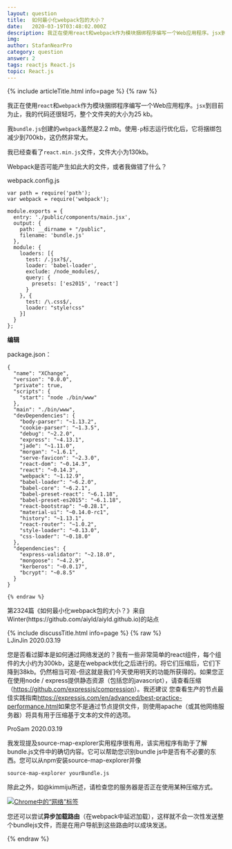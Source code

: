 ```yaml
---
layout: question
title:  如何最小化webpack包的大小？
date:   2020-03-19T03:48:02.000Z
description: 我正在使用react和webpack作为模块捆绑程序编写一个Web应用程序。jsx到目前为止，我的代码还很轻巧，整个文件夹的大小为25 kb。我bun...
img: 
author: StafanNearPro
category: question
answer: 2
tags: reactjs React.js
topic: React.js
---
```

<div class="article-root">
  <div class="article">
    {% include articleTitle.html info=page %}
    {% raw %}
    <div class="article-content"><p><font style="vertical-align: inherit;"><font style="vertical-align: inherit;">我正在使用</font></font><code>react</code><font style="vertical-align: inherit;"><font style="vertical-align: inherit;">和</font></font><code>webpack</code><font style="vertical-align: inherit;"><font style="vertical-align: inherit;">作为模块捆绑</font><font style="vertical-align: inherit;">程序编写一个Web应用程序</font><font style="vertical-align: inherit;">。</font></font><code>jsx</code><font style="vertical-align: inherit;"><font style="vertical-align: inherit;">到目前为止，</font><font style="vertical-align: inherit;">我的</font><font style="vertical-align: inherit;">代码还很轻巧，整个文件夹的大小为25 kb。</font></font></p>

<p><font style="vertical-align: inherit;"><font style="vertical-align: inherit;">我</font></font><code>bundle.js</code><font style="vertical-align: inherit;"><font style="vertical-align: inherit;">创建的</font></font><code>webpack</code><font style="vertical-align: inherit;"><font style="vertical-align: inherit;">虽然是2.2 mb。</font><font style="vertical-align: inherit;">使用</font></font><code>-p</code><font style="vertical-align: inherit;"><font style="vertical-align: inherit;">标志</font><font style="vertical-align: inherit;">运行优化后</font><font style="vertical-align: inherit;">，它将捆绑包减少到700kb，这仍然非常大。</font></font></p>

<p><font style="vertical-align: inherit;"><font style="vertical-align: inherit;">我已经查看了</font></font><code>react.min.js</code><font style="vertical-align: inherit;"><font style="vertical-align: inherit;">文件，文件大小为130kb。</font></font></p>

<p><font style="vertical-align: inherit;"><font style="vertical-align: inherit;">Webpack是否可能产生如此大的文件，或者我做错了什么？</font></font></p>

<p><font style="vertical-align: inherit;"><font style="vertical-align: inherit;">webpack.config.js</font></font></p>

<pre><code>var path = require('path');<font></font>
var webpack = require('webpack');<font></font>
<font></font>
module.exports = {<font></font>
  entry: './public/components/main.jsx',<font></font>
  output: {<font></font>
    path: __dirname + "/public",<font></font>
    filename: 'bundle.js'<font></font>
  },<font></font>
  module: {<font></font>
    loaders: [{<font></font>
      test: /.jsx?$/,<font></font>
      loader: 'babel-loader',<font></font>
      exclude: /node_modules/,<font></font>
      query: {<font></font>
        presets: ['es2015', 'react']<font></font>
      }<font></font>
    }, {<font></font>
      test: /\.css$/,<font></font>
      loader: "style!css"<font></font>
    }]<font></font>
  }<font></font>
};<font></font>
</code></pre>

<p><strong><font style="vertical-align: inherit;"><font style="vertical-align: inherit;">编辑</font></font></strong></p>

<p><font style="vertical-align: inherit;"><font style="vertical-align: inherit;">package.json： </font></font></p>

<pre><code>{<font></font>
  "name": "XChange",<font></font>
  "version": "0.0.0",<font></font>
  "private": true,<font></font>
  "scripts": {<font></font>
    "start": "node ./bin/www"<font></font>
  },<font></font>
  "main": "./bin/www",<font></font>
  "devDependencies": {<font></font>
    "body-parser": "~1.13.2",<font></font>
    "cookie-parser": "~1.3.5",<font></font>
    "debug": "~2.2.0",<font></font>
    "express": "~4.13.1",<font></font>
    "jade": "~1.11.0",<font></font>
    "morgan": "~1.6.1",<font></font>
    "serve-favicon": "~2.3.0",<font></font>
    "react-dom": "~0.14.3",<font></font>
    "react": "~0.14.3",<font></font>
    "webpack": "~1.12.9",<font></font>
    "babel-loader": "~6.2.0",<font></font>
    "babel-core": "~6.2.1",<font></font>
    "babel-preset-react": "~6.1.18",<font></font>
    "babel-preset-es2015": "~6.1.18",<font></font>
    "react-bootstrap": "~0.28.1",<font></font>
    "material-ui": "~0.14.0-rc1",<font></font>
    "history": "~1.13.1",<font></font>
    "react-router": "~1.0.2",<font></font>
    "style-loader": "~0.13.0",<font></font>
    "css-loader": "~0.18.0"<font></font>
  },<font></font>
  "dependencies": {<font></font>
    "express-validator": "~2.18.0",<font></font>
    "mongoose": "~4.2.9",<font></font>
    "kerberos": "~0.0.17",<font></font>
    "bcrypt": "~0.8.5"<font></font>
  }<font></font>
}<font></font>
</code></pre></div>
    {% endraw %}
  </div>
  <p class="winter_mark">第2324篇《如何最小化webpack包的大小？》来自Winter(https://github.com/aiyld/aiyld.github.io)的站点</p>
  <div class="discuss-wrapper">
    {% include discussTitle.html info=page %}
    {% raw %}
    <div class="discuss-list">
    <div class="discuss-item">
        <div class="discuss-parent">
          <div class="discuss-meta">
            <span class="discuss-user">LJinJin</span>
            <span class="discuss-time">2020.03.19</span>
          </div>
          <div class="discuss-comment"><p><font style="vertical-align: inherit;"><font style="vertical-align: inherit;">您是否看过脚本是如何通过网络发送的？我有一些非常简单的react组件，每个组件的大小约为300kb，这是在webpack优化之后进行的。</font><font style="vertical-align: inherit;">将它们压缩后，它们下降到38kb。</font><font style="vertical-align: inherit;">仍然相当可观-但这就是我们今天使用明天的功能所获得的。</font><font style="vertical-align: inherit;">如果您正在使用node / express提供静态资源（包括您的javascript），请查看压缩（</font></font><a href="https://github.com/expressjs/compression" rel="nofollow"><font style="vertical-align: inherit;"><font style="vertical-align: inherit;">https://github.com/expressjs/compression</font></font></a><font style="vertical-align: inherit;"><font style="vertical-align: inherit;">）。</font><font style="vertical-align: inherit;">我还建议</font><font style="vertical-align: inherit;">
您</font><font style="vertical-align: inherit;">查看生产的节点最佳实践指南</font></font><a href="https://expressjs.com/en/advanced/best-practice-performance.html" rel="nofollow"><font style="vertical-align: inherit;"><font style="vertical-align: inherit;">https://expressjs.com/en/advanced/best-practice-performance.html</font></font></a><font style="vertical-align: inherit;"><font style="vertical-align: inherit;">如果您不是通过节点提供文件，则使用apache（或其他网络服务器）将具有用于压缩基于文本的文件的选项。</font></font></p></div>
        </div></div><div class="discuss-item">
        <div class="discuss-parent">
          <div class="discuss-meta">
            <span class="discuss-user">ProSam</span>
            <span class="discuss-time">2020.03.19</span>
          </div>
          <div class="discuss-comment"><p><font style="vertical-align: inherit;"><font style="vertical-align: inherit;">我发现提及source-map-explorer实用程序很有用，该实用程序有助于了解bundle.js文件中的确切内容。</font><font style="vertical-align: inherit;">它可以帮助您识别bundle js中是否有不必要的东西。</font><font style="vertical-align: inherit;">您可以从npm安装source-map-explorer并像</font></font></p>

<pre><code>source-map-explorer yourBundle.js
</code></pre>

<p><font style="vertical-align: inherit;"><font style="vertical-align: inherit;">除此之外，如@kimmiju所述，请检查您的服务器是否正在使用某种压缩方式。</font></font></p>

<p><a href="https://i.stack.imgur.com/wuZ0X.png" rel="nofollow noreferrer"><img src="https://i.stack.imgur.com/wuZ0X.png" alt="Chrome中的“网络”标签"></a></p>

<p><font style="vertical-align: inherit;"><font style="vertical-align: inherit;">您还可以尝试</font></font><strong><font style="vertical-align: inherit;"><font style="vertical-align: inherit;">异步加载路由</font></font></strong><font style="vertical-align: inherit;"><font style="vertical-align: inherit;">（在webpack中延迟加载），这样就不会一次性发送整个bundlejs文件，而是在用户导航到这些路由时以成块发送。</font></font></p></div>
        </div></div>
    </div>
    {% endraw %}
  </div>
<div>
